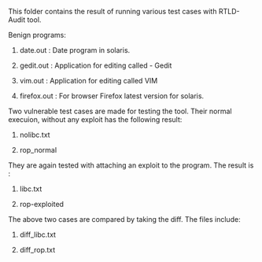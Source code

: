 This folder contains the result of running various test cases with RTLD-Audit tool. 

Benign programs:

1. date.out : Date program in solaris.

2. gedit.out : Application for editing called - Gedit 

3. vim.out : Application for editing called VIM

4. firefox.out : For browser Firefox latest version for solaris. 

Two vulnerable test cases are made for testing the tool.
Their normal execuion, without any exploit has the following result:

1. nolibc.txt

2. rop_normal

They are again tested with attaching an exploit to the program. The result is :

1. libc.txt

2. rop-exploited

The above two cases are compared by taking the diff. The files include: 

1. diff_libc.txt

2. diff_rop.txt
